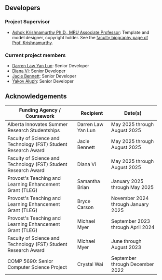 ## Developers
### Project Supervisor
- [Ashok Krishnamurthy Ph.D., MRU Associate Professor](https://github.com/ashokkrish): Template and model designer, copyright holder. See the [faculty biography page of Prof. Krishnamurthy](https://www.mtroyal.ca/ProgramsCourses/FacultiesSchoolsCentres/ScienceTechnology/Departments/MathematicsComputing/Faculty/akrishnamurthy.htm).

### Current project members
- [Darren Law Yan Lun](https://github.com/darrenlyl): Senior Developer
- [Diana Vi](https://github.com/dianahuff): Senior Developer
- [Jacie Bennett](https://github.com/jacie-b): Senior Developer
- [Yakov Aluph](https://github.com/YakovAluph): Senior Developer

<!-- ## Financial support of the development of CougarStats**  -->

## Acknowledgements
| Funding Agency / Coursework | Recipient | Date(s) |
|--------|--------|--------|
| Alberta Innovates Summer Research Studentships | Darren Law Yan Lun | May 2025 through August 2025 |
| Faculty of Science and Technology (FST) Student Research Award | Jacie Bennett | May 2025 through August 2025 |
| Faculty of Science and Technology (FST) Student Research Award | Diana Vi | May 2025 through August 2025 |
| Provost's Teaching and Learning Enhancement Grant (TLEG) | Samantha Brian | January 2025 through May 2025 |
| Provost's Teaching and Learning Enhancement Grant (TLEG) | Bryce Carson | November 2024 through January 2025 |
| Provost's Teaching and Learning Enhancement Grant (TLEG) | Michael Myer | September 2023 through April 2024 |
| Faculty of Science and Technology (FST) Student Research Award | Michael Myer | June through August 2023 |
| COMP 5690: Senior Computer Science Project | Crystal Wai | September through December 2022 |

<!-- CougarStats is partially-derived from the senior project coursework of Crystal Wai, completed in Fall 2022 ([Mount Royal University _COMP 5690: Senior Computer Science Project_](https://catalog.mtroyal.ca/preview_course.php?catoid=26&coid=40800&print)).   -->
